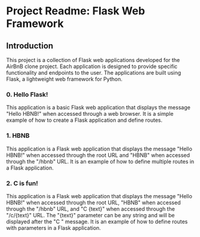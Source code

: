 # Project Readme: Flask Web Framework

## Introduction
This project is a collection of Flask web applications developed for the AirBnB clone project. Each application is designed to provide specific functionality and endpoints to the user. The applications are built using Flask, a lightweight web framework for Python.

### 0. Hello Flask!
This application is a basic Flask web application that displays the message "Hello HBNB!" when accessed through a web browser. It is a simple example of how to create a Flask application and define routes.

### 1. HBNB
This application is a Flask web application that displays the message "Hello HBNB!" when accessed through the root URL and "HBNB" when accessed through the "/hbnb" URL. It is an example of how to define multiple routes in a Flask application.

### 2. C is fun!
This application is a Flask web application that displays the message "Hello HBNB!" when accessed through the root URL, "HBNB" when accessed through the "/hbnb" URL, and "C {text}" when accessed through the "/c/{text}" URL. The "{text}" parameter can be any string and will be displayed after the "C " message. It is an example of how to define routes with parameters in a Flask application.
